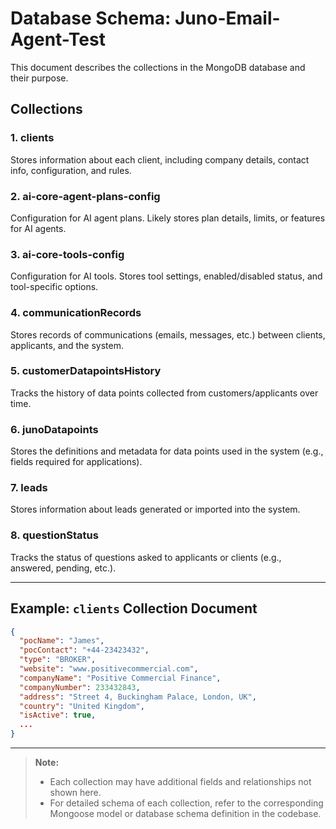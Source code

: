# Database Schema: Juno-Email-Agent-Test

This document describes the collections in the MongoDB database and their purpose.

## Collections

### 1. clients
Stores information about each client, including company details, contact info, configuration, and rules.

### 2. ai-core-agent-plans-config
Configuration for AI agent plans. Likely stores plan details, limits, or features for AI agents.

### 3. ai-core-tools-config
Configuration for AI tools. Stores tool settings, enabled/disabled status, and tool-specific options.

### 4. communicationRecords
Stores records of communications (emails, messages, etc.) between clients, applicants, and the system.

### 5. customerDatapointsHistory
Tracks the history of data points collected from customers/applicants over time.

### 6. junoDatapoints
Stores the definitions and metadata for data points used in the system (e.g., fields required for applications).

### 7. leads
Stores information about leads generated or imported into the system.

### 8. questionStatus
Tracks the status of questions asked to applicants or clients (e.g., answered, pending, etc.).

---

## Example: `clients` Collection Document
```json
{
  "pocName": "James",
  "pocContact": "+44-23423432",
  "type": "BROKER",
  "website": "www.positivecommercial.com",
  "companyName": "Positive Commercial Finance",
  "companyNumber": 233432843,
  "address": "Street 4, Buckingham Palace, London, UK",
  "country": "United Kingdom",
  "isActive": true,
  ...
}
```

---

> **Note:**
> - Each collection may have additional fields and relationships not shown here.
> - For detailed schema of each collection, refer to the corresponding Mongoose model or database schema definition in the codebase. 